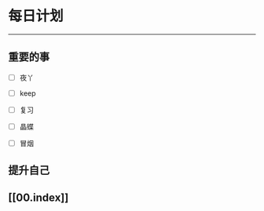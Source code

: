 
# 每日计划
---
## 重要的事

- [ ]    夜丫
- [ ]   keep
- [ ]  复习
- [ ] 晶蝶
- [ ] 冒烟



## 提升自己

  



## [[00.index]]










